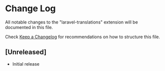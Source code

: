 # Change Log

All notable changes to the "laravel-translations" extension will be documented in this file.

Check [Keep a Changelog](http://keepachangelog.com/) for recommendations on how to structure this file.

## [Unreleased]

- Initial release